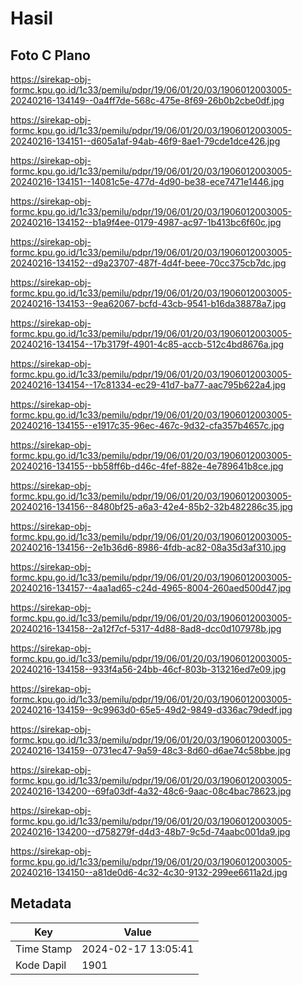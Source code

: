 # Hasil

## Foto C Plano

https://sirekap-obj-formc.kpu.go.id/1c33/pemilu/pdpr/19/06/01/20/03/1906012003005-20240216-134149--0a4ff7de-568c-475e-8f69-26b0b2cbe0df.jpg

https://sirekap-obj-formc.kpu.go.id/1c33/pemilu/pdpr/19/06/01/20/03/1906012003005-20240216-134151--d605a1af-94ab-46f9-8ae1-79cde1dce426.jpg

https://sirekap-obj-formc.kpu.go.id/1c33/pemilu/pdpr/19/06/01/20/03/1906012003005-20240216-134151--14081c5e-477d-4d90-be38-ece7471e1446.jpg

https://sirekap-obj-formc.kpu.go.id/1c33/pemilu/pdpr/19/06/01/20/03/1906012003005-20240216-134152--b1a9f4ee-0179-4987-ac97-1b413bc6f60c.jpg

https://sirekap-obj-formc.kpu.go.id/1c33/pemilu/pdpr/19/06/01/20/03/1906012003005-20240216-134152--d9a23707-487f-4d4f-beee-70cc375cb7dc.jpg

https://sirekap-obj-formc.kpu.go.id/1c33/pemilu/pdpr/19/06/01/20/03/1906012003005-20240216-134153--9ea62067-bcfd-43cb-9541-b16da38878a7.jpg

https://sirekap-obj-formc.kpu.go.id/1c33/pemilu/pdpr/19/06/01/20/03/1906012003005-20240216-134154--17b3179f-4901-4c85-accb-512c4bd8676a.jpg

https://sirekap-obj-formc.kpu.go.id/1c33/pemilu/pdpr/19/06/01/20/03/1906012003005-20240216-134154--17c81334-ec29-41d7-ba77-aac795b622a4.jpg

https://sirekap-obj-formc.kpu.go.id/1c33/pemilu/pdpr/19/06/01/20/03/1906012003005-20240216-134155--e1917c35-96ec-467c-9d32-cfa357b4657c.jpg

https://sirekap-obj-formc.kpu.go.id/1c33/pemilu/pdpr/19/06/01/20/03/1906012003005-20240216-134155--bb58ff6b-d46c-4fef-882e-4e789641b8ce.jpg

https://sirekap-obj-formc.kpu.go.id/1c33/pemilu/pdpr/19/06/01/20/03/1906012003005-20240216-134156--8480bf25-a6a3-42e4-85b2-32b482286c35.jpg

https://sirekap-obj-formc.kpu.go.id/1c33/pemilu/pdpr/19/06/01/20/03/1906012003005-20240216-134156--2e1b36d6-8986-4fdb-ac82-08a35d3af310.jpg

https://sirekap-obj-formc.kpu.go.id/1c33/pemilu/pdpr/19/06/01/20/03/1906012003005-20240216-134157--4aa1ad65-c24d-4965-8004-260aed500d47.jpg

https://sirekap-obj-formc.kpu.go.id/1c33/pemilu/pdpr/19/06/01/20/03/1906012003005-20240216-134158--2a12f7cf-5317-4d88-8ad8-dcc0d107978b.jpg

https://sirekap-obj-formc.kpu.go.id/1c33/pemilu/pdpr/19/06/01/20/03/1906012003005-20240216-134158--933f4a56-24bb-46cf-803b-313216ed7e09.jpg

https://sirekap-obj-formc.kpu.go.id/1c33/pemilu/pdpr/19/06/01/20/03/1906012003005-20240216-134159--9c9963d0-65e5-49d2-9849-d336ac79dedf.jpg

https://sirekap-obj-formc.kpu.go.id/1c33/pemilu/pdpr/19/06/01/20/03/1906012003005-20240216-134159--0731ec47-9a59-48c3-8d60-d6ae74c58bbe.jpg

https://sirekap-obj-formc.kpu.go.id/1c33/pemilu/pdpr/19/06/01/20/03/1906012003005-20240216-134200--69fa03df-4a32-48c6-9aac-08c4bac78623.jpg

https://sirekap-obj-formc.kpu.go.id/1c33/pemilu/pdpr/19/06/01/20/03/1906012003005-20240216-134200--d758279f-d4d3-48b7-9c5d-74aabc001da9.jpg

https://sirekap-obj-formc.kpu.go.id/1c33/pemilu/pdpr/19/06/01/20/03/1906012003005-20240216-134150--a81de0d6-4c32-4c30-9132-299ee6611a2d.jpg


## Metadata

| Key        | Value               |
| ---------- | ------------------- |
| Time Stamp | 2024-02-17 13:05:41 |
| Kode Dapil | 1901                |



